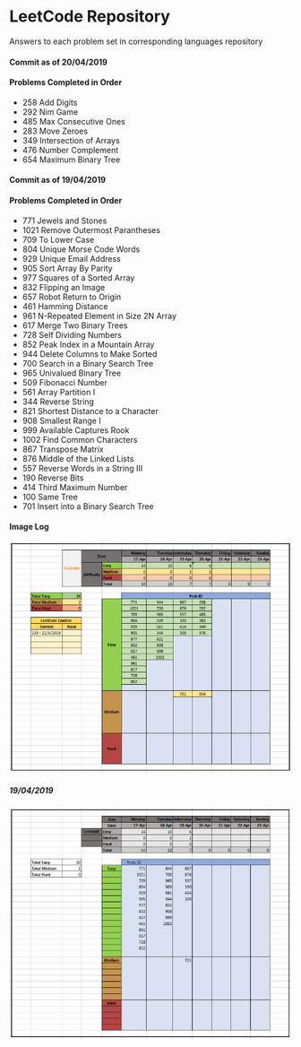 LeetCode Repository
========

Answers to each problem set in corresponding languages repository

#### Commit as of 20/04/2019

#### Problems Completed in Order

* 258 Add Digits
* 292 Nim Game
* 485 Max Consecutive Ones
* 283 Move Zeroes
* 349 Intersection of Arrays
* 476 Number Complement
* 654 Maximum Binary Tree

#### Commit as of 19/04/2019

#### Problems Completed in Order

* 771 Jewels and Stones
* 1021 Remove Outermost Parantheses
* 709 To Lower Case
* 804 Unique Morse Code Words
* 929 Unique Email Address
* 905 Sort Array By Parity
* 977 Squares of a Sorted Array
* 832 Flipping an Image
* 657 Robot Return to Origin
* 461 Hamming Distance
* 961 N-Repeated Element in Size 2N Array
* 617 Merge Two Binary Trees
* 728 Self Dividing Numbers
* 852 Peak Index in a Mountain Array
* 944 Delete Columns to Make Sorted
* 700 Search in a Binary Search Tree
* 965 Univalued Binary Tree
* 509 Fibonacci Number
* 561 Array Partition I
* 344 Reverse String
* 821 Shortest Distance to a Character
* 908 Smallest Range I
* 999 Available Captures Rook
* 1002 Find Common Characters
* 867 Transpose Matrix
* 876 Middle of the Linked Lists
* 557 Reverse Words in a String III
* 190 Reverse Bits
* 414 Third Maximum Number
* 100 Same Tree
* 701 Insert into a Binary Search Tree

#### Image Log

![LeetCode](/Images/LeetCode2004.png "Excel Record")

##### 19/04/2019

![LeetCode](/Images/LeetCode1904.png "Excel Record")
